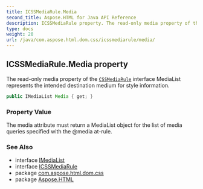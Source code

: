 ```yaml
---
title: ICSSMediaRule.Media
second_title: Aspose.HTML for Java API Reference
description: ICSSMediaRule property. The read-only media property of the CSSMediaRule interface MediaList represents the intended destination medium for style information
type: docs
weight: 20
url: /java/com.aspose.html.dom.css/icssmediarule/media/
---
```

## ICSSMediaRule.Media property

The read-only media property of the [`CSSMediaRule`](../) interface MediaList represents the intended destination medium for style information.

```java
public IMediaList Media { get; }
```

### Property Value

The media attribute must return a MediaList object for the list of media queries specified with the @media at-rule.

### See Also

* interface [IMediaList](../../imedialist/)
* interface [ICSSMediaRule](../)
* package [com.aspose.html.dom.css](../../../com.aspose.html.dom.css/)
* package [Aspose.HTML](../../../)
